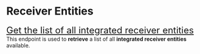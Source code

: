 # Receiver Entities
<font size="5">[Get the list of all integrated receiver entities](../notebooks/get-destinations.ipynb)</font><br>
This endpoint is used to **retrieve** a list of all **integrated receiver entities** available.
